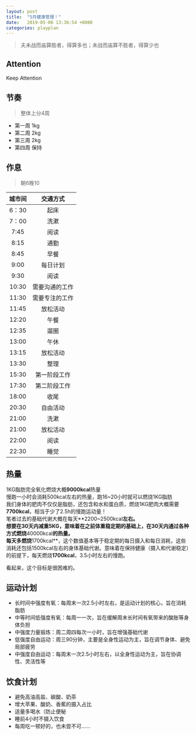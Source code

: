 ```yaml
---
layout: post
title:  "5月健康管理！"
date:   2019-05-06 13:36:54 +0800
categories: playplan
---
```


> 夫未战而庙算胜者，得算多也；未战而庙算不胜者，得算少也
 
## Attention
Keep Attention

## 节奏
> 整体上分4周

- 第一周 1kg
- 第二周 2kg
- 第三周 2kg
- 第四周 保持

## 作息
> 朝6晚10

| 城市间 | 交通方式 |
| :------:| :------: |
| 6：30 | 起床 ||
| 7：00 | 洗漱 ||
| 7:45 | 阅读 ||
| 8:15 | 通勤 ||
| 8:45 | 早餐 ||
| 9:00 | 每日计划 ||
| 9:30 | 阅读 ||
| 10:30 | 需要沟通的工作 ||
| 11:30 | 需要专注的工作 ||
| 11:45 | 放松活动 ||
| 12:20 | 午餐 ||
| 12:35 | 遛圈 ||
| 13:00 | 午休 ||
| 13:15 | 放松活动 ||
| 13:30 | 整理 ||
| 15:30 | 第一阶段工作 ||
| 17:30 | 第二阶段工作 ||
| 18:00 | 收尾 ||
| 20:30 | 自由活动 ||
| 21:00 | 洗漱 ||
| 21:00 | 放松活动 ||
| 22:00 | 阅读 ||
| 22:30 | 睡觉 ||

## 热量
1KG脂肪完全氧化燃烧大概**9000kcal**热量  
慢跑一小时会消耗500kcal左右的热量，跑16~20小时就可以燃烧1KG脂肪  
我们身体的肥肉不仅仅是脂肪，还包含和水和蛋白质，燃烧1KG肥肉大概需要**7700kcal**，相当于少了2.5h的慢跑运动量！  
笔者过去的基础代谢大概在每天**2200~2500kcal**左右。  
想要在30天内减重5KG，意味着在之前体重稳定期的基础上，在30天内通过各种方式燃烧**40000kcal**的热量。   
每天多燃烧**1700kcal**，这个数值基本等于稳定期的每日摄入和每日消耗，这些消耗还包括1500kcal左右的身体基础代谢。意味着在保持健康（摄入和代谢稳定）的前提下，每天燃烧**1700kcal**，3.5小时左右的慢跑。  

看起来，这个目标是很困难的。  

## 运动计划
- 长时间中强度有氧：每周末一次2.5小时左右，是运动计划的核心，旨在消耗脂肪
- 中等时间低强度有氧：每周一一次，旨在缓解周末长时间有氧带来的酸胀等身体负担
- 中强度力量锻炼：周二周四每次一小时，旨在增强基础代谢
- 低强度自由运动：周三90分钟，主要是全身性运动为主，旨在调节身体、避免局部疲劳
- 中强度自由运动：每周末一次2.5小时左右，以全身性运动为主，旨在协调性、灵活性等

## 饮食计划
- 避免高油高盐、碳酸、奶茶
- 增大苹果、酸奶、香蕉的摄入占比
- 适量多喝水（防止便秘
- 睡前4小时不摄入饮食
- 每周吃一顿好的，也未尝不可……

